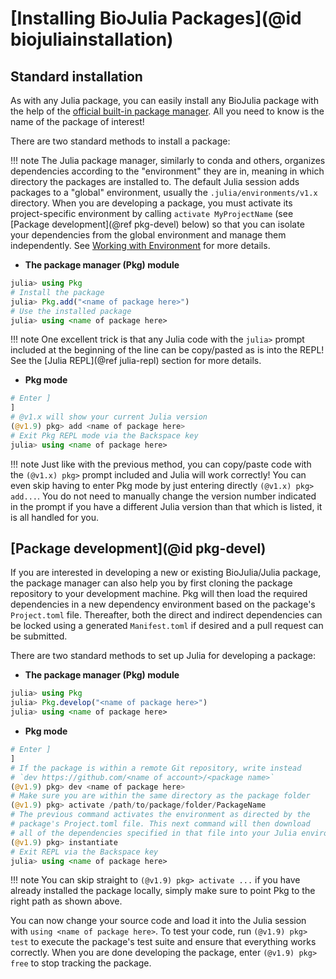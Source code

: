# [Installing BioJulia Packages](@id biojuliainstallation)

## Standard installation

As with any Julia package, you can easily install any BioJulia package with the
help of the [official built-in package manager](https://pkgdocs.julialang.org/v1/). 
All you need to know is the name of the package of interest!

There are two standard methods to install a package:

!!! note 
    The Julia package manager, similarly to conda and others, organizes
    dependencies according to the "environment" they are in, meaning in which
    directory the packages are installed to. The default Julia session adds
    packages to a "global" environment, usually the `.julia/environments/v1.x`
    directory. When you are developing a package, you must activate its
    project-specific environment by calling `activate MyProjectName` (see
    [Package development](@ref pkg-devel) below) so that you can isolate your
    dependencies from the global environment and manage them independently. See
    [Working with Environment](https://pkgdocs.julialang.org/v1/environments/)
    for more details.

* **The package manager (Pkg) module**

```julia
julia> using Pkg
# Install the package
julia> Pkg.add("<name of package here>")
# Use the installed package
julia> using <name of package here>
```

!!! note 
    One excellent trick is that any Julia code with the `julia>` prompt
    included at the beginning of the line can be copy/pasted as is into the
    REPL! See the [Julia REPL](@ref julia-repl) section for more details.

* **Pkg mode**

```julia
# Enter ]
]
# @v1.x will show your current Julia version
(@v1.9) pkg> add <name of package here>
# Exit Pkg REPL mode via the Backspace key
julia> using <name of package here>
```

!!! note
    Just like with the previous method, you can copy/paste code with the
    `(@v1.x) pkg>` prompt included and Julia will work correctly! You can even
    skip having to enter Pkg mode by just entering directly `(@v1.x) pkg>
    add...`. You do not need to manually change the version number indicated in
    the prompt if you have a different Julia version than that which is listed,
    it is all handled for you.

## [Package development](@id pkg-devel)

If you are interested in developing a new or existing BioJulia/Julia package,
the package manager can also help you by first cloning the package repository to
your development machine. Pkg will then load the required dependencies in a new
dependency environment based on the package's `Project.toml` file. Thereafter,
both the direct and indirect dependencies can be locked using a generated
`Manifest.toml` if desired and a pull request can be submitted. 

There are two standard methods to set up Julia for developing a package:

* **The package manager (Pkg) module**   
   
```julia
julia> using Pkg
julia> Pkg.develop("<name of package here>")
julia> using <name of package here>
```

* **Pkg mode**

```julia
# Enter ]
]
# If the package is within a remote Git repository, write instead
# `dev https://github.com/<name of account>/<package name>`
(@v1.9) pkg> dev <name of package here>
# Make sure you are within the same directory as the package folder
(@v1.9) pkg> activate /path/to/package/folder/PackageName
# The previous command activates the environment as directed by the
# package's Project.toml file. This next command will then download
# all of the dependencies specified in that file into your Julia environment.
(@v1.9) pkg> instantiate
# Exit REPL via the Backspace key
julia> using <name of package here>
```

!!! note 
    You can skip straight to `(@v1.9) pkg> activate ...` if you have
    already installed the package locally, simply make sure to point Pkg to the
    right path as shown above.

You can now change your source code and load it into the Julia session with
`using <name of package here>`. To test your code, run `(@v1.9) pkg> test` to
execute the package's test suite and ensure that everything works correctly. When you
are done developing the package, enter `(@v1.9) pkg> free` to stop tracking the
package. 

